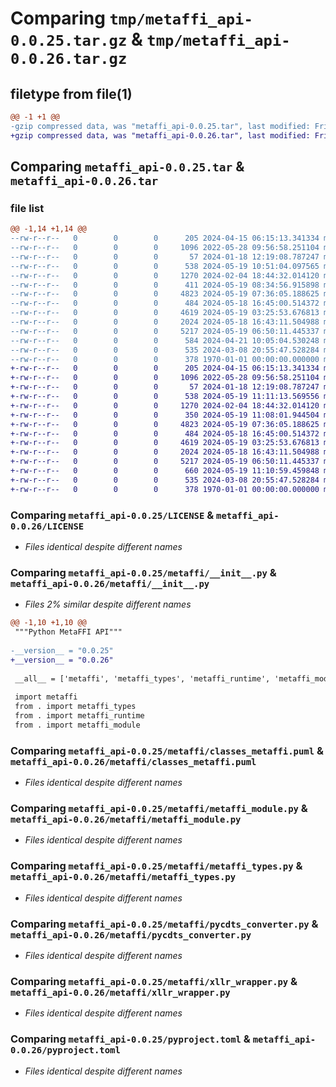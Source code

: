 # Comparing `tmp/metaffi_api-0.0.25.tar.gz` & `tmp/metaffi_api-0.0.26.tar.gz`

## filetype from file(1)

```diff
@@ -1 +1 @@
-gzip compressed data, was "metaffi_api-0.0.25.tar", last modified: Fri Jan  1 00:00:00 2016, max compression
+gzip compressed data, was "metaffi_api-0.0.26.tar", last modified: Fri Jan  1 00:00:00 2016, max compression
```

## Comparing `metaffi_api-0.0.25.tar` & `metaffi_api-0.0.26.tar`

### file list

```diff
@@ -1,14 +1,14 @@
--rw-r--r--   0        0        0      205 2024-04-15 06:15:13.341334 metaffi_api-0.0.25/CMakeLists.txt
--rw-r--r--   0        0        0     1096 2022-05-28 09:56:58.251104 metaffi_api-0.0.25/LICENSE
--rw-r--r--   0        0        0       57 2024-01-18 12:19:08.787247 metaffi_api-0.0.25/README.md
--rw-r--r--   0        0        0      538 2024-05-19 10:51:04.097565 metaffi_api-0.0.25/metaffi/__init__.py
--rw-r--r--   0        0        0     1270 2024-02-04 18:44:32.014120 metaffi_api-0.0.25/metaffi/classes_metaffi.puml
--rw-r--r--   0        0        0      411 2024-05-19 08:34:56.915898 metaffi_api-0.0.25/metaffi/metaffi_handle.py
--rw-r--r--   0        0        0     4823 2024-05-19 07:36:05.188625 metaffi_api-0.0.25/metaffi/metaffi_module.py
--rw-r--r--   0        0        0      484 2024-05-18 16:45:00.514372 metaffi_api-0.0.25/metaffi/metaffi_runtime.py
--rw-r--r--   0        0        0     4619 2024-05-19 03:25:53.676813 metaffi_api-0.0.25/metaffi/metaffi_types.py
--rw-r--r--   0        0        0     2024 2024-05-18 16:43:11.504988 metaffi_api-0.0.25/metaffi/pycdts_converter.py
--rw-r--r--   0        0        0     5217 2024-05-19 06:50:11.445337 metaffi_api-0.0.25/metaffi/xllr_wrapper.py
--rw-r--r--   0        0        0      584 2024-04-21 10:05:04.530248 metaffi_api-0.0.25/publish.ps1
--rw-r--r--   0        0        0      535 2024-03-08 20:55:47.528284 metaffi_api-0.0.25/pyproject.toml
--rw-r--r--   0        0        0      378 1970-01-01 00:00:00.000000 metaffi_api-0.0.25/PKG-INFO
+-rw-r--r--   0        0        0      205 2024-04-15 06:15:13.341334 metaffi_api-0.0.26/CMakeLists.txt
+-rw-r--r--   0        0        0     1096 2022-05-28 09:56:58.251104 metaffi_api-0.0.26/LICENSE
+-rw-r--r--   0        0        0       57 2024-01-18 12:19:08.787247 metaffi_api-0.0.26/README.md
+-rw-r--r--   0        0        0      538 2024-05-19 11:11:13.569556 metaffi_api-0.0.26/metaffi/__init__.py
+-rw-r--r--   0        0        0     1270 2024-02-04 18:44:32.014120 metaffi_api-0.0.26/metaffi/classes_metaffi.puml
+-rw-r--r--   0        0        0      350 2024-05-19 11:08:01.944504 metaffi_api-0.0.26/metaffi/metaffi_handle.py
+-rw-r--r--   0        0        0     4823 2024-05-19 07:36:05.188625 metaffi_api-0.0.26/metaffi/metaffi_module.py
+-rw-r--r--   0        0        0      484 2024-05-18 16:45:00.514372 metaffi_api-0.0.26/metaffi/metaffi_runtime.py
+-rw-r--r--   0        0        0     4619 2024-05-19 03:25:53.676813 metaffi_api-0.0.26/metaffi/metaffi_types.py
+-rw-r--r--   0        0        0     2024 2024-05-18 16:43:11.504988 metaffi_api-0.0.26/metaffi/pycdts_converter.py
+-rw-r--r--   0        0        0     5217 2024-05-19 06:50:11.445337 metaffi_api-0.0.26/metaffi/xllr_wrapper.py
+-rw-r--r--   0        0        0      660 2024-05-19 11:10:59.459848 metaffi_api-0.0.26/publish.ps1
+-rw-r--r--   0        0        0      535 2024-03-08 20:55:47.528284 metaffi_api-0.0.26/pyproject.toml
+-rw-r--r--   0        0        0      378 1970-01-01 00:00:00.000000 metaffi_api-0.0.26/PKG-INFO
```

### Comparing `metaffi_api-0.0.25/LICENSE` & `metaffi_api-0.0.26/LICENSE`

 * *Files identical despite different names*

### Comparing `metaffi_api-0.0.25/metaffi/__init__.py` & `metaffi_api-0.0.26/metaffi/__init__.py`

 * *Files 2% similar despite different names*

```diff
@@ -1,10 +1,10 @@
 """Python MetaFFI API"""
 
-__version__ = "0.0.25"
+__version__ = "0.0.26"
 
 __all__ = ['metaffi', 'metaffi_types', 'metaffi_runtime', 'metaffi_module', 'metaffi_handle', 'metaffi_types', 'xllr_wrapper', 'pycdts_converter', 'metaffi_type_info', 'MetaFFITypes']
 
 import metaffi
 from . import metaffi_types
 from . import metaffi_runtime
 from . import metaffi_module
```

### Comparing `metaffi_api-0.0.25/metaffi/classes_metaffi.puml` & `metaffi_api-0.0.26/metaffi/classes_metaffi.puml`

 * *Files identical despite different names*

### Comparing `metaffi_api-0.0.25/metaffi/metaffi_module.py` & `metaffi_api-0.0.26/metaffi/metaffi_module.py`

 * *Files identical despite different names*

### Comparing `metaffi_api-0.0.25/metaffi/metaffi_types.py` & `metaffi_api-0.0.26/metaffi/metaffi_types.py`

 * *Files identical despite different names*

### Comparing `metaffi_api-0.0.25/metaffi/pycdts_converter.py` & `metaffi_api-0.0.26/metaffi/pycdts_converter.py`

 * *Files identical despite different names*

### Comparing `metaffi_api-0.0.25/metaffi/xllr_wrapper.py` & `metaffi_api-0.0.26/metaffi/xllr_wrapper.py`

 * *Files identical despite different names*

### Comparing `metaffi_api-0.0.25/pyproject.toml` & `metaffi_api-0.0.26/pyproject.toml`

 * *Files identical despite different names*

